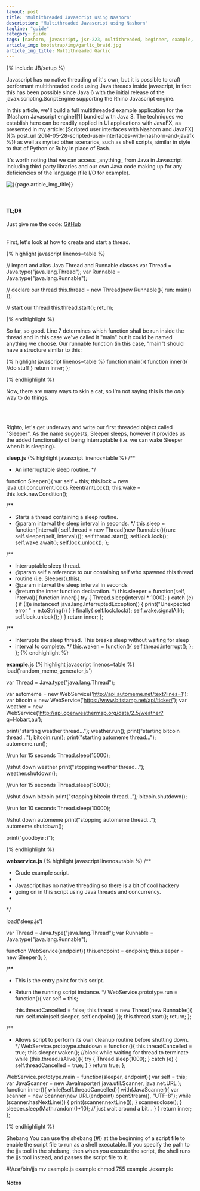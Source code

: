```yaml
---
layout: post
title: "Multithreaded Javascript using Nashorn"
description: "Multithreaded Javascript using Nashorn"
tagline: "guide"
category: guide
tags: [nashorn, javascript, jsr-223, multithreaded, beginner, example, tutorial, guide]
article_img: bootstrap/img/garlic_braid.jpg
article_img_title: Multithreaded Garlic
---
```

{% include JB/setup %}
<div class="intro">
<div class="intro-txt">
<p>
Javascript has no native threading of it's own, but it is possible to craft performant multithreaded code using Java threads inside javascript, in fact this has been possible since Java 6 with the initial release of the javax.scripting.ScriptEngine supporting the Rhino Javascript engine. 
</p>
<p>
In this article, we'll build a full multithreaded example application for the <span markdown="span">[Nashorn Javascript engine][1]</span> bundled with Java 8. The techniques we establish here can be readily applied in UI applications with JavaFX, as presented in my article: <span markdown="span">[Scripted user interfaces with Nashorn and JavaFX]({% post_url 2014-05-28-scripted-user-interfaces-with-nashorn-and-javafx %})</span> as well as myriad other scenarios, such as shell scripts, similar in style to that of Python or Ruby in place of Bash.
</p>
<p>
It's worth noting that we can access _anything_ from Java in Javascript including third party libraries and our own Java code making up for any deficiencies of the language (file I/O for example).
</p>



</div>
<div class="intro-img-border">
<div class="intro-img-bevel">
<div class="intro-img">
<img class="article-image" title="{{page.article_img_title}}" src="{{ASSET_PATH}}/{{page.article_img}}"/>
</div>
</div>
</div>
</div>

<br/>
<br/>


#### TL;DR
Just give me the code: [GitHub][2]
<br/>
<br/>

First, let's look at how to create and start a thread.

{% highlight javascript linenos=table %}

// import and alias Java Thread and Runnable classes
var Thread = Java.type("java.lang.Thread");
var Runnable = Java.type("java.lang.Runnable");

// declare our thread
this.thread = new Thread(new Runnable(){
  run: main()
});

// start our thread
this.thread.start();
return;

{% endhighlight %}
<br/>

So far, so good. Line 7 determines which function shall be run inside the thread and in this case we've called it "main" but it could be named anything we choose. Our runnable function (in this case, "main") should have a structure similar to this:

{% highlight javascript linenos=table %}
function main(){
  function inner(){
    //do stuff
  }
  return inner;
};

{% endhighlight %}

Now, there are many ways to skin a cat, so I'm not saying this is the _only_ way to do things.

<br/>
<br/>






Righto, let's get underway and write our first threaded object called "Sleeper". As the name suggests, Sleeper sleeps, however it provides us the added functionality of being interruptable (i.e. we can wake Sleeper when it is sleeping). 






**sleep.js**
{% highlight javascript linenos=table %}
/**
* An interruptable sleep routine.
*/

function Sleeper(){
  var self = this;
  this.lock = new java.util.concurrent.locks.ReentrantLock();
  this.wake = this.lock.newCondition();

  /**
  * Starts a thread containing a sleep routine.
  * @param interval the sleep interval in seconds.
  */
  this.sleep = function(interval){
    self.thread = new Thread(new Runnable(){run: self.sleeper(self, interval)});
    self.thread.start();
    self.lock.lock();
    self.wake.await();
    self.lock.unlock();
  };


  /**
  * Interruptable sleep thread.
  * @param self a reference to our containing self who spawned this thread
  * routine (i.e. Sleeper().this).
  * @param interval the sleep interval in seconds
  * @return the inner function declaration.
  */
  this.sleeper = function(self, interval){
    function inner(){
      try {
	Thread.sleep(interval * 1000);
      }
      catch (e) {
	if (!(e instanceof java.lang.InterruptedException)) {
	  print("Unexpected error " + e.toString())
	}
      }
      finally{
	self.lock.lock();
	self.wake.signalAll();
	self.lock.unlock();
      }
    }
    return inner;
  };


  /**
  * Interrupts the sleep thread. This breaks sleep without waiting for sleep
  * interval to complete.
  */
  this.waken = function(){
    self.thread.interrupt();
  };
};
{% endhighlight %}





**example.js**
{% highlight javascript linenos=table %}
load('random_meme_generator.js')

var Thread = Java.type("java.lang.Thread");

var automeme = new WebService('http://api.automeme.net/text?lines=1');
var bitcoin = new WebService('https://www.bitstamp.net/api/ticker/');
var weather = new WebService('http://api.openweathermap.org/data/2.5/weather?q=Hobart,au');

print("starting weather thread...");
weather.run();
print("starting bitcoin thread...");
bitcoin.run();
print("starting automeme thread...");
automeme.run();


//run for 15 seconds
Thread.sleep(15000);

//shut down weather
print("stopping weather thread...");
weather.shutdown();

//run for 15 seconds
Thread.sleep(15000);

//shut down bitcoin
print("stopping bitcoin thread...");
bitcoin.shutdown();

//run for 10 seconds
Thread.sleep(10000);

//shut down automeme
print("stopping automeme thread...");
automeme.shutdown();

print("goodbye :)");

{% endhighlight %}


**webservice.js**
{% highlight javascript linenos=table %}
/**
 * Crude example script.
 * 
 * Javascript has no native threading so there is a bit of cool hackery
 * going on in this script using Java threads and concurrency.
 *
 */

load('sleep.js')

var Thread = Java.type("java.lang.Thread");
var Runnable = Java.type("java.lang.Runnable");

function WebService(endpoint){
  this.endpoint = endpoint;
  this.sleeper = new Sleeper();
};

/**
* This is the entry point for this script.
* Return the running script instance.
*/
WebService.prototype.run = function(){
  var self = this;
  
  this.threadCancelled = false;
  this.thread = new Thread(new Runnable(){
    run: self.main(self.sleeper, self.endpoint)
  });
  this.thread.start();
  return;
};


/**
* Allows script to perform its own cleanup routine before shutting down.
*/
WebService.prototype.shutdown = function(){
  this.threadCancelled = true;
  this.sleeper.waken();
  //block while waiting for thread to terminate
  while (this.thread.isAlive()){
    try {
      Thread.sleep(1000);
    }
    catch (e) {
      self.threadCancelled = true;
    }
  }
  return true;
};


WebService.prototype.main = function(sleeper, endpoint){
  var self = this;
  var JavaScanner = new JavaImporter(
    java.util.Scanner,
    java.net.URL
  );
  function inner(){
    while(!self.threadCancelled){
      with(JavaScanner){
	var scanner = new Scanner(new URL(endpoint).openStream(), "UTF-8");
	while (scanner.hasNextLine()) {
	  print(scanner.nextLine());
	}
	scanner.close();
      }
      sleeper.sleep(Math.random()*10); // just wait around a bit...
    }
  }
  return inner;
};


{% endhighlight %}






Shebang
You can use the shebang (#!) at the beginning of a script file to enable the script file to run as a shell executable. If you specify the path to the jjs tool in the shebang, then when you execute the script, the shell runs the jjs tool instead, and passes the script file to it.

#!/usr/bin/jjs
mv example.js example
chmod 755 example
./example


#### Notes
[^1]: 


[1]:http://docs.oracle.com/javase/8/docs/technotes/guides/scripting/nashorn/intro.html
[2]:https://github.com/benhowell/NashornMultithreadedExample